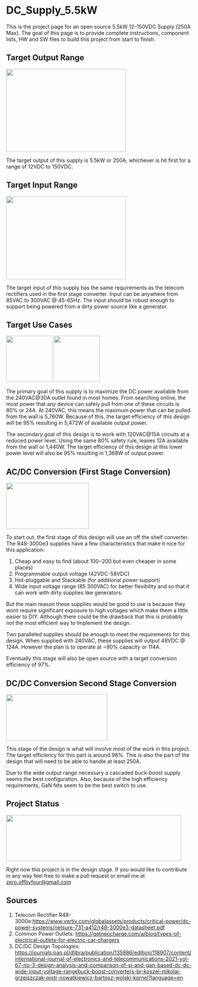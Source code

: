 # DC_Supply_5.5kW
This is the project page for an open source 5.5kW 12-150VDC Supply (250A Max). The goal of this page is to provide complete instructions, component lists, HW and SW files to build this project from start to finish.   


## Target Output Range

<img src="https://github.com/offbyfour/DC_Supply_5p5kW/assets/124545095/38fa2b41-4610-4b81-bc3a-e3d09f37e809" width="325" height="225" />

The target output of this supply is 5.5kW or 250A, whichever is hit first for a range of 12VDC to 150VDC.

## Target Input Range

<img src="https://github.com/offbyfour/DC_Supply_5p5kW/assets/124545095/8a916794-4754-4f9d-a5e0-06564cb87cd8" width="325" height="225" />

The target input of this supply has the same requirements as the telecom rectifiers used in the first stage converter. Input can be anywhere from 85VAC to 300VAC @ 45-65Hz. The input should be robust enough to support being powered from a dirty power source like a generator.

## Target Use Cases

<img src="https://github.com/offbyfour/DC_Supply_5p5kW/assets/124545095/fe7318e0-02b1-4852-ae78-f406d180a809" width="125" height="125" /> <img src="https://github.com/offbyfour/DC_Supply_5p5kW/assets/124545095/b6b53d70-a962-4253-9a7c-2ca6dcd8624b" width="125" height="125" />

The primary goal of this supply is to maximize the DC power available from the 240VAC@30A outlet found in most homes. From searching online, the most power that any device can safely pull from one of these circuits is 80% or 24A. At 240VAC, this means the maximum power that can be pulled from the wall is 5,760W. Because of this, the target efficiency of this design will be 95% resulting in 5,472W of available output power.

The secondary goal of this design is to work with 120VAC@15A circuits at a reduced power level. Using the same 80% safety rule, leaves 12A available from the wall or 1,440W. The target efficiency of this design at this lower power level will also be 95% resulting in 1,368W of output power. 


## AC/DC Conversion (First Stage Conversion)

<img src="https://github.com/offbyfour/DC_Supply_5p5kW/assets/124545095/3a0c926a-70ba-442c-9201-c35aaedb96d9" width="225" height="125" /> 

To start out, the first stage of this design will use an off the shelf converter. The R48-3000e3 supplies have a few characteristics that  make it nice for this application:

1. Cheap and easy to find  (about $100-$200 but even cheaper in some places)
2. Programmable output voltage (42VDC-58VDC)
3. Hot-pluggable and Stackable (for additional power support)
4. Wide input voltage range (85 300VAC) for better flexibility and so that it can work with dirty supplies like generators.

But the main reason these supplies would be good to use is because they wont require significant exposure to high voltages which make them a little easier to DIY. Although there could be the drawback that this is probably not the most efficient way to Implement the design.

Two paralleled supplies should be enough to meet the requirements for this design. When supplied with 240VAC, these supplies will output 48VDC @ 124A. However the plan is to operate at ~90% capacity or 114A.

Eventually this stage will also be open source with a target conversion efficiency of 97%.

## DC/DC Conversion Second Stage Conversion

<img src="https://github.com/offbyfour/DC_Supply_5p5kW/assets/124545095/43a9c41e-d027-4d3e-b6df-ee028ca86305" width="275" height="125" /> 

This stage of the design is what will involve most of the work in this project. The target efficiency for this part is around 98%. This is also the part of the design that will need to be able to handle at least 250A.

Due to the wide output range necessary a cascaded buck-boost supply seems the best configuration. Also, because of the high efficiency requirements, GaN fets seem to be the best switch to use.


## Project Status

<img src="https://github.com/offbyfour/DC_Supply_5p5kW/assets/124545095/4eff57e3-ac06-48fe-8114-b59e78c0e51f" width="475" height="125" /> 

Right now this project is in the design stage. If you would like to contribute in any way feel free to make a pull request or email me at zero.offbyfour@gmail.com 


## Sources
1. Telecom Rectifier R48-3000e:https://www.vertiv.com/globalassets/products/critical-power/dc-power-systems/netsure-731-a412/r48-3000e3-datasheet.pdf
2. Common Power Outlets: https://getneocharge.com/a/blog/types-of-electrical-outlets-for-electric-car-chargers
3. DC/DC Design Topologies: https://journals.pan.pl/dlibra/publication/135986/edition/118907/content/international-journal-of-electronics-and-telecommunications-2021-vol-67-no-3-design-analysis-and-comparison-of-si-and-gan-based-dc-dc-wide-input-voltage-rangebuck-boost-converters-br-koszel-mikolaj-grzejszczak-piotr-nowatkiewicz-bartosz-wolski-kornel?language=en


